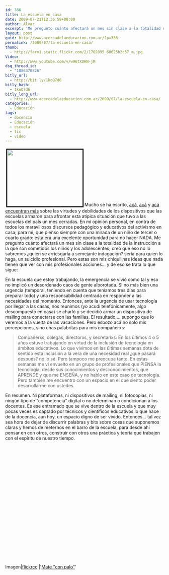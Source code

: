 ```yaml
---
id: 386
title: La escuela en casa
date: 2009-07-21T12:36:59+00:00
author: Alvar
excerpt: 'Me pregunto cuánto afectará un mes sin clase a la totalidad de la instrucción a la que son sometidos los niños y los adolescentes; creo que eso no lo sabremos ¿quien se arriesgaría a semejante indagación? sería para quien lo haga, un suicidio profesional. Pero estas son mis chiquilinas ideas que nada tienen que ver con mis profesionales acciones... y de eso se trata lo que sigue:'
layout: post
guid: http://www.acercadelaeducacion.com.ar/?p=386
permalink: /2009/07/la-escuela-en-casa/
thumb:
  - http://farm1.static.flickr.com/2/1702895_68625b2c57_m.jpg
Video:
  - http://www.youtube.com/v/w96tXDHN-jM
dsq_thread_id:
  - "1886370826"
bitly_url:
  - http://bit.ly/1koQ7d6
bitly_hash:
  - 1koQ7d6
bitly_long_url:
  - http://www.acercadelaeducacion.com.ar/2009/07/la-escuela-en-casa/
categories:
  - Educación
tags:
  - docencia
  - Educación
  - escuela
  - tic
  - video
---
```

<img class="alignleft" style="border: 3px solid black; margin: 3px;" src="http://farm1.static.flickr.com/2/1702895_68625b2c57_m.jpg" alt="" width="240" height="180" />Mucho se ha escrito, <a title="dosis de innovación" href="http://www.dosisdeinnovacion.com.ar/?tag=docentes" target="_blank">acá</a>, <a title="Blog de Guillermo Lutzky" href="http://adefinirlo.blogspot.com/search/label/docentes" target="_blank">acá</a> y <a title="Busqueda en google noticias sobre escuela en casa" href="http://news.google.com.ar/news?hl=es&amp;safe=off&amp;num=100&amp;q=escuela%20en%20casa&amp;cr=countryAR&amp;um=1&amp;ie=UTF-8&amp;sa=N&amp;tab=in" target="_blank">acá encuentran más</a> sobre las virtudes y debilidades de los dispositivos que las escuelas armaron para afrontar esta atípica situación que tuvo a las escuelas del país un mes cerradas. En mi opinión personal, en contra de todos los maravillosos discursos pedagógico y educativos del activismo en casa; para mi, que pienso siempre con una mirada de un niño de tercer o cuarto grado: esta era una excelente oportunidad para no hacer NADA. Me pregunto cuánto afectará un mes sin clase a la totalidad de la instrucción a la que son sometidos los niños y los adolescentes; creo que eso no lo sabremos ¿quien se arriesgaría a semejante indagación? sería para quien lo haga, un suicidio profesional. Pero estas son mis chiquilinas ideas que nada tienen que ver con mis profesionales acciones... y de eso se trata lo que sigue:

En la escuela que estoy trabajando, la emergencia se vivió como tal y eso no implicó un desordenado caos de gente alborotada. Si no más bien una urgencia (temporal, teniendo en cuenta que teníamos tres días para preparar todo) y una responsabilidad centrada en responder a las necesidades del momento. Entonces, ante la urgencia de usar tecnología por llegar a las casas, nos reunimos (yo acudí telefónicamente, algo descompuesto en casa) se charló y se decidió armar un dispositivo de mailing para conectarse con las familias. El resultado.... supongo que lo veremos a la vuelta de las vacaciones. Pero esbozo acá no solo mis percepciones, sino unas palabritas para mis compañerxs:
<blockquote>Compañerxs, colegas, directorxs, y secretarixs: En los últimos 4 o 5 años estuve trabajando en virtud de la inclusión de tecnología en ámbitos educativos. Lo que vivimos en las últimas semanas dota de sentido esta inclusión a la vera de una necesidad real ¿qué pasará después? no lo sé. Pero tampoco me preocupa tanto. En estas semanas me vi envuelto en un grupo de profesionales que PIENSA la tecnología, desde sus conocimientos y desconocimientos, que APRENDE y que me ENSEÑA, y no hablo en este caso de tecnología. Pero también me encuentro con un espacio en el que siento poder desarrollarme con ustedes.</blockquote>
En resumen. Ni plataformas, ni dispositivos de mailing, ni fotocopias, ni ningún tipo de "competencia" digital o no determinan o condicionan a los docentes. Es ese entramado que se vive dentro de la escuela y que muy pocas veces es captado por técnicos y científicos educativos lo que hace de la docencia, aún hoy, un espacio digno de ser vivido. Entonces... tal vez sea hora de dejar de discurrir palabras y bits sobre cosas que suponemos claras y hemos de meternos en el barro de la escuela, para desde ahí pensar en con otros, construir con otros una práctica y teoría que trabajen con el espíritu de nuestro tiempo.

<object classid="clsid:d27cdb6e-ae6d-11cf-96b8-444553540000" width="445" height="364" codebase="http://download.macromedia.com/pub/shockwave/cabs/flash/swflash.cab#version=6,0,40,0"><param name="allowFullScreen" value="true" /><param name="allowscriptaccess" value="always" /><param name="src" value="http://www.youtube.com/v/w96tXDHN-jM&amp;hl=en&amp;fs=1&amp;rel=0&amp;color1=0x006699&amp;color2=0x54abd6&amp;border=1" /><param name="allowfullscreen" value="true" /><embed type="application/x-shockwave-flash" width="445" height="364" src="http://www.youtube.com/v/w96tXDHN-jM&amp;hl=en&amp;fs=1&amp;rel=0&amp;color1=0x006699&amp;color2=0x54abd6&amp;border=1" allowscriptaccess="always" allowfullscreen="true"></embed></object>

Imagen|<a href="http://flickrcc.bluemountains.net">flickrcc</a> |'<a href="http://www.flickr.com/photos/41999914@N00/1702895">Mate "con palo"</a>'
